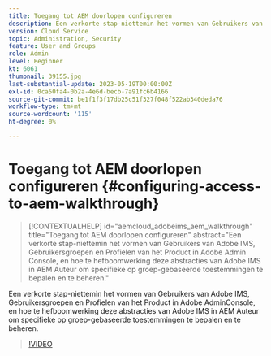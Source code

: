 ```yaml
---
title: Toegang tot AEM doorlopen configureren
description: Een verkorte stap-niettemin het vormen van Gebruikers van Adobe IMS, Gebruikersgroepen en Profielen van het Product in Adobe AdminConsole, en hoe te hefboomwerking deze abstracties van Adobe IMS in AEM Auteur om specifieke op groep-gebaseerde toestemmingen te bepalen en te beheren.
version: Cloud Service
topic: Administration, Security
feature: User and Groups
role: Admin
level: Beginner
kt: 6061
thumbnail: 39155.jpg
last-substantial-update: 2023-05-19T00:00:00Z
exl-id: 0ca50fa4-0b2a-4e6d-becb-7a91fc6b4166
source-git-commit: be1f1f3f17db25c51f327f048f522ab340deda76
workflow-type: tm+mt
source-wordcount: '115'
ht-degree: 0%

---
```


# Toegang tot AEM doorlopen configureren {#configuring-access-to-aem-walkthrough}

>[!CONTEXTUALHELP]
>id="aemcloud_adobeims_aem_walkthrough"
>title="Toegang tot AEM doorlopen configureren"
>abstract="Een verkorte stap-niettemin het vormen van Gebruikers van Adobe IMS, Gebruikersgroepen en Profielen van het Product in Adobe Admin Console, en hoe te hefboomwerking deze abstracties van Adobe IMS in AEM Auteur om specifieke op groep-gebaseerde toestemmingen te bepalen en te beheren."

Een verkorte stap-niettemin het vormen van Gebruikers van Adobe IMS, Gebruikersgroepen en Profielen van het Product in Adobe AdminConsole, en hoe te hefboomwerking deze abstracties van Adobe IMS in AEM Auteur om specifieke op groep-gebaseerde toestemmingen te bepalen en te beheren.

>[!VIDEO](https://video.tv.adobe.com/v/39155?quality=12&learn=on)
